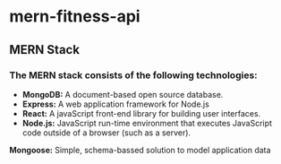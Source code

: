 # mern-fitness-api

## MERN Stack

### The MERN stack consists of the following technologies:

- **MongoDB:** A document-based open source database.
- **Express:** A web application framework for Node.js
- **React:** A javaScript front-end library for building user interfaces.
- **Node.js:** JavaScript run-time environment that executes JavaScript code outside of a browser (such as a server).

**Mongoose:** Simple, schema-bassed solution to model application data